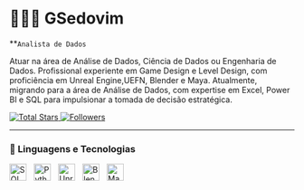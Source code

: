 # 👨🏽‍💻 GSedovim
**`Analista de Dados`


Atuar na área de Análise de Dados, Ciência de Dados ou Engenharia de Dados.
Profissional experiente em Game Design e Level Design, com
proficiência em Unreal Engine,UEFN, Blender e Maya.
Atualmente, migrando para a área de Análise de Dados, com
expertise em Excel, Power BI e SQL para impulsionar a tomada
de decisão estratégica.

<p align="left">
    <a href="https://github.com/GSedovim?tab=repositories&sort=stargazers">
        <img 
            alt="Total Stars" 
            title="Total Stars GitHub" 
            src="https://custom-icon-badges.demolab.com/github/stars/GSedovim?color=%23E1AD0E&style=for-the-badge&labelColor=C79600&logo=star&label=Stars"
        />
    </a>
    <a href="https://github.com/GSedovim?tab=followers">
        <img 
            alt="Followers" 
            title="Follow me on GitHub" 
            src="https://custom-icon-badges.demolab.com/github/followers/GSedovim?color=236ad3&labelColor=1155ba&style=for-the-badge&logo=github&label=Followers&logoColor=white"
        />
    </a>
</p>

---
### 🤖 Linguagens e Tecnologias

<img 
    align="left" 
    alt="SQL"
    title="SQL" 
    width="30px" 
    style="padding-right: 10px;" 
    src="https://cdn.jsdelivr.net/gh/devicons/devicon@latest/icons/azuresqldatabase/azuresqldatabase-original.svg"
/>
<img 
    align="left" 
    alt="Python" 
    title="Python"
    width="30px" 
    style="padding-right: 10px;" 
    src="https://cdn.jsdelivr.net/gh/devicons/devicon@latest/icons/python/python-original.svg"
/>
<img 
    align="left" 
    alt="Unreal Engine" 
    title="Unreal Engine"
    width="30px" 
    style="padding-right: 10px;" 
    src="https://cdn.jsdelivr.net/gh/devicons/devicon@latest/icons/unrealengine/unrealengine-original.svg"
/>
<img 
    align="left" 
    alt="Blender"
    title="Blender" 
    width="30px" 
    style="padding-right: 10px;" 
    src="https://cdn.jsdelivr.net/gh/devicons/devicon@latest/icons/blender/blender-original.svg"
/>
<img 
    align="left" 
    alt="Maya"
    title="Maya" 
    width="30px" 
    style="padding-right: 10px;" 
    src="https://cdn.jsdelivr.net/gh/devicons/devicon@latest/icons/maya/maya-original.svg"
/>
